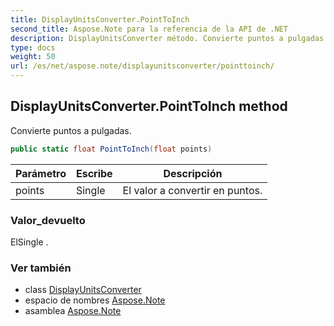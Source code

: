 ```yaml
---
title: DisplayUnitsConverter.PointToInch
second_title: Aspose.Note para la referencia de la API de .NET
description: DisplayUnitsConverter método. Convierte puntos a pulgadas.
type: docs
weight: 50
url: /es/net/aspose.note/displayunitsconverter/pointtoinch/
---
```

## DisplayUnitsConverter.PointToInch method

Convierte puntos a pulgadas.

```csharp
public static float PointToInch(float points)
```

| Parámetro | Escribe | Descripción |
| --- | --- | --- |
| points | Single | El valor a convertir en puntos. |

### Valor_devuelto

ElSingle .

### Ver también

* class [DisplayUnitsConverter](../)
* espacio de nombres [Aspose.Note](../../displayunitsconverter/)
* asamblea [Aspose.Note](../../../)


